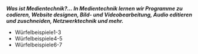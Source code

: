 ***Was ist Medientechnik?...
In Medientechnik lernen wir Programme zu codieren, Website designen, Bild- und Videobearbeitung, Audio editieren und zuschneiden, Netzwerktechnik und mehr.***

- Würfelbeispiele1-3 
- Würfelbeispiele4-5
- Würfelbeispiele6-7
